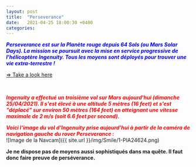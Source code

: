 ```yaml
---
layout: post
title:  "Perseverance"
date:   2021-04-25 18:00:30 +0400
categories: 
---
```

<span style="color: blue">***Perseverance est sur la Planète rouge depuis 64 Sols (ou Mars Solar Days). La mission se poursuit avec la mise en service progressive de l'hélicoptère Ingenuity. Tous les moyens sont déployés pour trouver une vie extra-terrestre !***</span>

<a href="https://mars.nasa.gov/mars2020/" target="_blank">=> Take a look here</a>
<!---
<span><a href="https://www.youtube.com/watch?v=ND7YO715QOE" target="_blank">Suivre ici en direct le premier vol d'ingenuity le 12/04/2021 à partir de 11h30 (heure Réunion)</a></span>
--->
<br>

<span style="color: red">***Ingenuity a effectué un troisième vol sur Mars aujourd'hui (dimanche 25/04/2021). Il s'est élevé à une altitude 5 mètres (16 feet) et s'est "déplacé" sur environ 50 mètres (164 feet) en atteignant une vitesse maximale de 2 m/s (soit 6.6 feet per second).***</span>

<span style="color: red">***Voici l'image du vol d'Ingenuity prise aujourd'hui à partir de la caméra de navigation gauche du rover Perseverance :***</span>
<br>
![Image de la Navcam]({{ site.url }}/img/Smile/1-PIA24624.png)



**Je ne dispose pas de moyens aussi sophistiqués dans ma quête. Il faut donc faire preuve de perséverance.**
